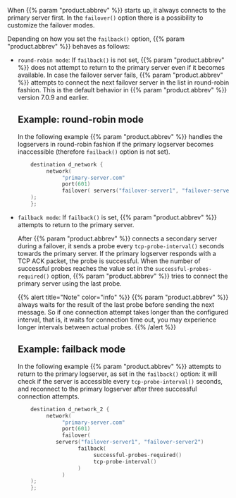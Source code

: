 ---
---
<!-- DISCLAIMER: This file is based on the syslog-ng Open Source Edition documentation https://github.com/balabit/syslog-ng-ose-guides/commit/2f4a52ee61d1ea9ad27cb4f3168b95408fddfdf2 and is used under the terms of The syslog-ng Open Source Edition Documentation License. The file has been modified by Axoflow. -->
When {{% param "product.abbrev" %}} starts up, it always connects to the primary server first. In the `failover()` option there is a possibility to customize the failover modes.

Depending on how you set the `failback()` option, {{% param "product.abbrev" %}} behaves as follows:

  - `round-robin mode`: If `failback()` is not set, {{% param "product.abbrev" %}} does not attempt to return to the primary server even if it becomes available. In case the failover server fails, {{% param "product.abbrev" %}} attempts to connect the next failover server in the list in round-robin fashion.<span data-conditions="General.PE"> This is the default behavior in {{% param "product.abbrev" %}} version 7.0.9 and earlier.</span>
    
    
    ## Example: round-robin mode
    
    In the following example {{% param "product.abbrev" %}} handles the logservers in round-robin fashion if the primary logserver becomes inaccessible (therefore `failback()` option is not set).
    
    ```c
        destination d_network {
             network(
                  "primary-server.com"
                  port(601)
                  failover( servers("failover-server1", "failover-server2") )
        );  
        };
    ```
    

  - `failback mode`: If `failback()` is set, {{% param "product.abbrev" %}} attempts to return to the primary server.
    
    After {{% param "product.abbrev" %}} connects a secondary server during a failover, it sends a probe every `tcp-probe-interval()` seconds towards the primary server. If the primary logserver responds with a TCP ACK packet, the probe is successful. When the number of successful probes reaches the value set in the `successful-probes-required()` option, {{% param "product.abbrev" %}} tries to connect the primary server using the last probe.
    
    {{% alert title="Note" color="info" %}}
{{% param "product.abbrev" %}} always waits for the result of the last probe before sending the next message. So if one connection attempt takes longer than the configured interval, that is, it waits for connection time out, you may experience longer intervals between actual probes.
    {{% /alert %}}
    
    
    ## Example: failback mode
    
    In the following example {{% param "product.abbrev" %}} attempts to return to the primary logserver, as set in the `failback()` option: it will check if the server is accessible every `tcp-probe-interval()` seconds, and reconnect to the primary logserver after three successful connection attempts.
    
    ```c
        destination d_network_2 {
             network(
                  "primary-server.com"
                  port(601)
                  failover( 
                servers("failover-server1", "failover-server2")
                       failback(
                            successful-probes-required()
                            tcp-probe-interval()
                       )
                  )
        );  
        };
    ```
    
